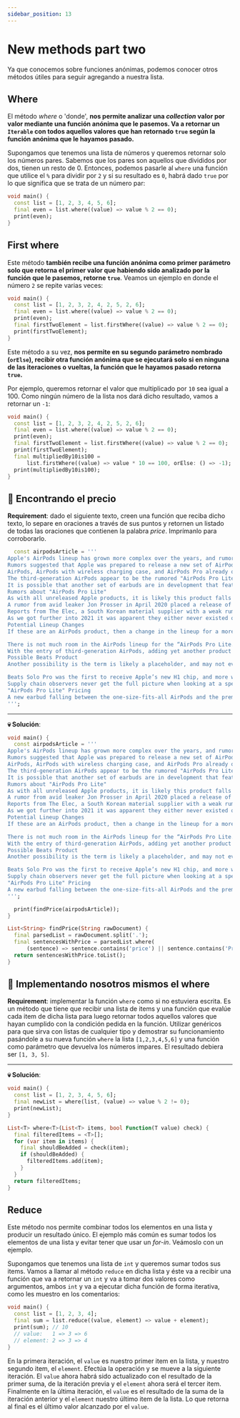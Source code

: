 ```yaml
---
sidebar_position: 13
---
```


# New methods part two

Ya que conocemos sobre funciones anónimas, podemos conocer otros métodos útiles para seguir agregando a nuestra lista.

## Where

El método _where_ o 'donde', __nos permite analizar una _collection_ valor por valor mediante una función anónima que le pasemos. Va a retornar un `Iterable` con todos aquellos valores que han retornado `true` según la función anónima que le hayamos pasado.__

Supongamos que tenemos una lista de números y queremos retornar solo los números pares. Sabemos que los pares son aquellos que divididos por dos, tienen un resto de 0. Entonces, podemos pasarle al `where` una función que utilice el `%` para dividir por `2` y si su resultado es `0`, habrá dado `true` por lo que significa que se trata de un número par:

```dart
void main() {
  const list = [1, 2, 3, 4, 5, 6];
  final even = list.where((value) => value % 2 == 0);
  print(even);
}
```

## First where

Este método __también recibe una función anónima como primer parámetro solo que retorna el primer valor que habiendo sido analizado por la función que le pasemos, retorne `true`__. Veamos un ejemplo en donde el número `2` se repite varias veces:

```dart
void main() {
  const list = [1, 2, 3, 2, 4, 2, 5, 2, 6];
  final even = list.where((value) => value % 2 == 0);
  print(even);
  final firstTwoElement = list.firstWhere((value) => value % 2 == 0);
  print(firstTwoElement);
}
```

Este método a su vez, __nos permite en su segundo parámetro nombrado (`orElse`), recibir otra función anónima que se ejecutará solo si en ninguna de las iteraciones o vueltas, la función que le hayamos pasado retorna `true`.__

Por ejemplo, queremos retornar el valor que multiplicado por `10` sea igual a 100. Como ningún número de la lista nos dará dicho resultado, vamos a retornar un `-1`:

```dart
void main() {
  const list = [1, 2, 3, 2, 4, 2, 5, 2, 6];
  final even = list.where((value) => value % 2 == 0);
  print(even);
  final firstTwoElement = list.firstWhere((value) => value % 2 == 0);
  print(firstTwoElement);
  final multipliedBy10is100 =
      list.firstWhere((value) => value * 10 == 100, orElse: () => -1);
  print(multipliedBy10is100);
}
```

## 💪 Encontrando el precio

__Requirement__: dado el siguiente texto, creen una función que reciba dicho texto, lo separe en oraciones a través de sus puntos y retornen un listado de todas las oraciones que contienen la palabra _price_. Imprímanlo para corroborarlo.

```dart
  const airpodsArticle = '''
Apple's AirPods lineup has grown more complex over the years, and rumors pointed to a middle-tier earbud that would take on characteristics of the AirPods Pro at a much lower price. Rumors about the supposed "AirPods Pro Lite" have stopped, and Apple released the third-generation AirPods at \$179 in late 2021, which may be the rumored earbuds.
Rumors suggested that Apple was prepared to release a new set of AirPods in the middle of the lineup. While it wasn't a final product name, these rumored earbuds were referred to as the 
AirPods, AirPods with wireless charging case, and AirPods Pro already offer a clear upgrade path
The third-generation AirPods appear to be the rumored "AirPods Pro Lite," but the rumor mill hasn't directly acknowledged this possibility as of yet. The new AirPods are improved second-generation AirPods with a design similar to AirPods Pro but don't have ANC features or changeable ear tips.
It is possible that another set of earbuds are in development that feature the below rumors, however, it is more likely that they do not exist given the third-generation AirPods' existence. Apple tends to develop multiple versions of a product and only one makes it out, so while this rumored product may have existed at some point, it seems the third-generation AirPods won out.
Rumors about "AirPods Pro Lite"
As with all unreleased Apple products, it is likely this product falls into one of three camps: it doesn't exist, it exists and is never announced, or it exists and is imminent. Very little concrete information is available, and all that is known is a rumored name leaked from the supply chain.
A rumor from avid leaker Jon Prosser in April 2020 placed a release of new AirPods products sometime in October, though that didn't come to pass. Apple released the over-the-ear AirPods Max in December with no indication of other AirPods refreshes coming.
Reports from The Elec, a South Korean material supplier with a weak rumor history, suggest that the new earbuds would start shipping in early 2021 and fall into the \$199 price point. They were apparently ready at the end of 2019, but the popularity of the more expensive AirPods Pro pushed the release back.
As we got further into 2021 it was apparent they either never existed or got scrapped last second in favor of other products. Again, there is always the possibility the "AirPods Pro Lite" is a different product that has already been released, like the third-generation AirPods.
Potential Lineup Changes
If these are an AirPods product, then a change in the lineup for a more obvious upgrade path would be in order. Right now, wireless charging is a premium in the line, and as Apple has continued production of the wireless charging case, it may have cheapened the cost of including the more versatile case.

There is not much room in the AirPods lineup for the “AirPods Pro Lite.”
With the entry of third-generation AirPods, adding yet another product between AirPods Pro and third-generation AirPods is unlikely. The \$179 price point fits as a perfect price point between the now discounted \$129 AirPods and \$249 AirPods Pro.
Possible Beats Product
Another possibility is the term is likely a placeholder, and may not even be AirPods at all. The rumored cheaper AirPods Pro could be a Beats by Dre product as well, and it's also possible the rumors were referring to Beats Fit Pro or other earbuds in the lineup.

Beats Solo Pro was the first to receive Apple’s new H1 chip, and more will follow.
Supply chain observers never get the full picture when looking at a specific part or company, so Apple could easily be developing new Beats products that are similar to AirPods and use a codename to reflect that.
"AirPods Pro Lite" Pricing
A new earbud falling between the one-size-fits-all AirPods and the premium AirPods Pro seems unlikely, as the two device sets are already very close in price and have an obvious upgrade path. If you are in the market for totally wireless earbuds, it likely won't benefit you to wait for the unannounced "AirPods Pro Lite." Check out AppleInsider's Price Guide for deals on AirPods.
''';
```

---

__💀 Solución__:

```dart
void main() {
  const airpodsArticle = '''
Apple's AirPods lineup has grown more complex over the years, and rumors pointed to a middle-tier earbud that would take on characteristics of the AirPods Pro at a much lower price. Rumors about the supposed "AirPods Pro Lite" have stopped, and Apple released the third-generation AirPods at \$179 in late 2021, which may be the rumored earbuds.
Rumors suggested that Apple was prepared to release a new set of AirPods in the middle of the lineup. While it wasn't a final product name, these rumored earbuds were referred to as the 
AirPods, AirPods with wireless charging case, and AirPods Pro already offer a clear upgrade path
The third-generation AirPods appear to be the rumored "AirPods Pro Lite," but the rumor mill hasn't directly acknowledged this possibility as of yet. The new AirPods are improved second-generation AirPods with a design similar to AirPods Pro but don't have ANC features or changeable ear tips.
It is possible that another set of earbuds are in development that feature the below rumors, however, it is more likely that they do not exist given the third-generation AirPods' existence. Apple tends to develop multiple versions of a product and only one makes it out, so while this rumored product may have existed at some point, it seems the third-generation AirPods won out.
Rumors about "AirPods Pro Lite"
As with all unreleased Apple products, it is likely this product falls into one of three camps: it doesn't exist, it exists and is never announced, or it exists and is imminent. Very little concrete information is available, and all that is known is a rumored name leaked from the supply chain.
A rumor from avid leaker Jon Prosser in April 2020 placed a release of new AirPods products sometime in October, though that didn't come to pass. Apple released the over-the-ear AirPods Max in December with no indication of other AirPods refreshes coming.
Reports from The Elec, a South Korean material supplier with a weak rumor history, suggest that the new earbuds would start shipping in early 2021 and fall into the \$199 price point. They were apparently ready at the end of 2019, but the popularity of the more expensive AirPods Pro pushed the release back.
As we got further into 2021 it was apparent they either never existed or got scrapped last second in favor of other products. Again, there is always the possibility the "AirPods Pro Lite" is a different product that has already been released, like the third-generation AirPods.
Potential Lineup Changes
If these are an AirPods product, then a change in the lineup for a more obvious upgrade path would be in order. Right now, wireless charging is a premium in the line, and as Apple has continued production of the wireless charging case, it may have cheapened the cost of including the more versatile case.

There is not much room in the AirPods lineup for the “AirPods Pro Lite.”
With the entry of third-generation AirPods, adding yet another product between AirPods Pro and third-generation AirPods is unlikely. The \$179 price point fits as a perfect price point between the now discounted \$129 AirPods and \$249 AirPods Pro.
Possible Beats Product
Another possibility is the term is likely a placeholder, and may not even be AirPods at all. The rumored cheaper AirPods Pro could be a Beats by Dre product as well, and it's also possible the rumors were referring to Beats Fit Pro or other earbuds in the lineup.

Beats Solo Pro was the first to receive Apple’s new H1 chip, and more will follow.
Supply chain observers never get the full picture when looking at a specific part or company, so Apple could easily be developing new Beats products that are similar to AirPods and use a codename to reflect that.
"AirPods Pro Lite" Pricing
A new earbud falling between the one-size-fits-all AirPods and the premium AirPods Pro seems unlikely, as the two device sets are already very close in price and have an obvious upgrade path. If you are in the market for totally wireless earbuds, it likely won't benefit you to wait for the unannounced "AirPods Pro Lite." Check out AppleInsider's Price Guide for deals on AirPods.
''';

  print(findPrice(airpodsArticle));
}

List<String> findPrice(String rawDocument) {
  final parsedList = rawDocument.split('.');
  final sentencesWithPrice = parsedList.where(
      (sentence) => sentence.contains('price') || sentence.contains('Price'));
  return sentencesWithPrice.toList();
}

```

## 💪 Implementando nosotros mismos el where

__Requirement__: implementar la función `where` como si no estuviera escrita. Es un método que tiene que recibir una lista de items y una función que evalúe cada item de dicha lista para luego retornar todos aquellos valores que hayan cumplido con la condición pedida en la función. Utilizar genéricos para que sirva con listas de cualquier tipo y demostrar su funcionamiento pasándole a su nueva función `where` la lista `[1,2,3,4,5,6]` y una función como parámetro que devuelva los números impares. El resultado debiera ser `[1, 3, 5]`.

---

__💀 Solución__:

```dart
void main() {
  const list = [1, 2, 3, 4, 5, 6];
  final newList = where(list, (value) => value % 2 != 0);
  print(newList);
}

List<T> where<T>(List<T> items, bool Function(T value) check) {
  final filteredItems = <T>[];
  for (var item in items) {
    final shouldBeAdded = check(item);
    if (shouldBeAdded) {
      filteredItems.add(item);
    }
  }
  return filteredItems;
}
```

## Reduce

Este método nos permite combinar todos los elementos en una lista y producir un resultado único. El ejemplo más común es sumar todos los elementos de una lista y evitar tener que usar un _for-in_. Veámoslo con un ejemplo.

Supongamos que tenemos una lista de `int` y queremos sumar todos sus items. Vamos a llamar al método `reduce` en dicha lista y éste va a recibir una función que va a retornar un `int` y va a tomar dos valores como argumentos, ambos `int` y va a ejecutar dicha función de forma iterativa, como les muestro en los comentarios:

```dart
void main() {
  const list = [1, 2, 3, 4];
  final sum = list.reduce((value, element) => value + element);
  print(sum); // 10
  // value:   1 => 3 => 6
  // element: 2 => 3 => 4
}
```

En la primera iteración, el `value` es nuestro primer item en la lista, y nuestro segundo item, el `element`. Efectúa la operación y se mueve a la siguiente iteración. El `value` ahora habrá sido actualizado con el resultado de la primer suma, de la iteración previa y el `element` ahora será el tercer item. Finalmente en la última iteración, el `value` es el resultado de la suma de la iteración anterior y el `element` nuestro último item de la lista. Lo que retorna al final es el último valor alcanzado por el `value`.
